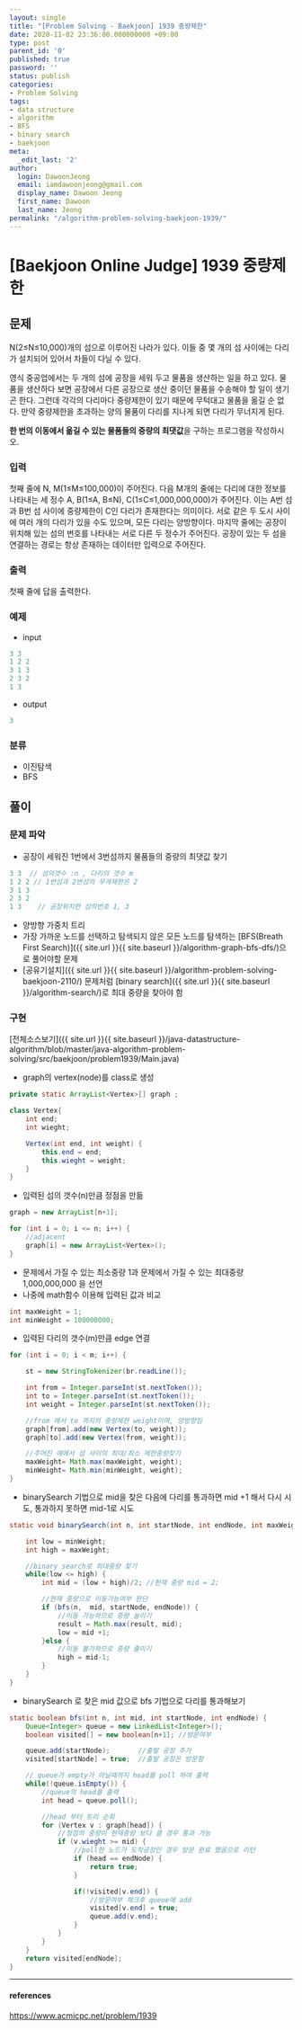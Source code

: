 ```yaml
---
layout: single
title: "[Problem Solving - Baekjoon] 1939 중량제한"
date: 2020-11-02 23:36:00.000000000 +09:00
type: post
parent_id: '0'
published: true
password: ''
status: publish
categories:
- Problem Solving
tags:
- data structure
- algorithm
- BFS
- binary search
- baekjoon
meta:
  _edit_last: '2'
author:
  login: DawoonJeong
  email: iamdawoonjeong@gmail.com
  display_name: Dawoon Jeong
  first_name: Dawoon
  last_name: Jeong
permalink: "/algorithm-problem-solving-baekjoon-1939/"
---
```

# [Baekjoon Online Judge] 1939 중량제한

## 문제
N(2≤N≤10,000)개의 섬으로 이루어진 나라가 있다. 이들 중 몇 개의 섬 사이에는 다리가 설치되어 있어서 차들이 다닐 수 있다.

영식 중공업에서는 두 개의 섬에 공장을 세워 두고 물품을 생산하는 일을 하고 있다. 물품을 생산하다 보면 공장에서 다른 공장으로 생산 중이던 물품을 수송해야 할 일이 생기곤 한다. 그런데 각각의 다리마다 중량제한이 있기 때문에 무턱대고 물품을 옮길 순 없다. 만약 중량제한을 초과하는 양의 물품이 다리를 지나게 되면 다리가 무너지게 된다.

**한 번의 이동에서 옮길 수 있는 물품들의 중량의 최댓값**을 구하는 프로그램을 작성하시오.

### 입력
첫째 줄에 N, M(1≤M≤100,000)이 주어진다. 다음 M개의 줄에는 다리에 대한 정보를 나타내는 세 정수 A, B(1≤A, B≤N), C(1≤C≤1,000,000,000)가 주어진다. 이는 A번 섬과 B번 섬 사이에 중량제한이 C인 다리가 존재한다는 의미이다. 서로 같은 두 도시 사이에 여러 개의 다리가 있을 수도 있으며, 모든 다리는 양방향이다. 마지막 줄에는 공장이 위치해 있는 섬의 번호를 나타내는 서로 다른 두 정수가 주어진다. 공장이 있는 두 섬을 연결하는 경로는 항상 존재하는 데이터만 입력으로 주어진다.

### 출력
첫째 줄에 답을 출력한다.

### 예제
- input

```java
3 3
1 2 2
3 1 3
2 3 2
1 3
```

- output

```java
3
```

### 분류
- 이진탐색
- BFS

## 풀이

### 문제 파악

- 공장이 세워진 1번에서 3번섬까지 물품들의 중량의 최댓값 찾기

```java
3 3  // 섬의갯수 :n , 다리의 갯수 m
1 2 2 // 1번섬과 2번섬의 무게제한은 2
3 1 3
2 3 2
1 3    // 공장위치한 섬의번호 1, 3
```

- 양방향 가중치 트리
- 가장 가까운 노드를 선택하고 탐색되지 않은 모든 노드를 탐색하는 [BFS(Breath First Search)]({{ site.url }}{{ site.baseurl }}/algorithm-graph-bfs-dfs/)으로 풀어야할 문제  
- [공유기설치]({{ site.url }}{{ site.baseurl }}/algorithm-problem-solving-baekjoon-2110/) 문제처럼 [binary search]({{ site.url }}{{ site.baseurl }}/algorithm-search/)로 최대 중량을 찾아야 함


### 구현

[전체소스보기]({{ site.url }}{{ site.baseurl }}/java-datastructure-algorithm/blob/master/java-algorithm-problem-solving/src/baekjoon/problem1939/Main.java)

- graph의 vertex(node)를 class로 생성

```java
private static ArrayList<Vertex>[] graph ;

class Vertex{
    int end;
    int wieght;

    Vertex(int end, int weight) {
        this.end = end;
        this.wieght = weight;
    }
}
```

- 입력된 섬의 갯수(n)만큼 정점을 만듦

```java
graph = new ArrayList[n+1];

for (int i = 0; i <= n; i++) {
    //adjacent
    graph[i] = new ArrayList<Vertex>();
}
```

- 문제에서 가질 수 있는 최소중량 1과 문제에서 가질 수 있는 최대중량 1,000,000,000 을 선언
- 나중에 math함수 이용해 입력된 값과 비교

```java
int maxWeight = 1;         
int minWeight = 100000000;
```


- 입력된 다리의 갯수(m)만큼 edge 연결

```java
for (int i = 0; i < m; i++) {

	st = new StringTokenizer(br.readLine());

	int from = Integer.parseInt(st.nextToken());
	int to = Integer.parseInt(st.nextToken());
	int weight = Integer.parseInt(st.nextToken());

	//from 에서 to 까지의 중량제한 weight이며, 양방향임
	graph[from].add(new Vertex(to, weight));
	graph[to].add(new Vertex(from, weight));

	//주어진 예에서 섬 사이의 최대/최소 제한중량찾기
	maxWeight= Math.max(maxWeight, weight);
	minWeight= Math.min(minWeight, weight);
}
```

- binarySearch 기법으로 mid을 찾은 다음에 다리를 통과하면 mid +1 해서 다시 시도, 통과하지 못하면 mid-1로 시도

```java
static void binarySearch(int n, int startNode, int endNode, int maxWeight, int minWeight) {

    int low = minWeight;
    int high = maxWeight;

    //binary search로 최대중량 찾기
    while(low <= high) {
        int mid = (low + high)/2; //현재 중량 mid = 2;

        //현재 중량으로 이동가능여부 판단
        if (bfs(n,  mid, startNode, endNode)) {
            //이동 가능하므로 중량 늘리기
            result = Math.max(result, mid);
            low = mid +1;
        }else {
            //이동 불가하므로 중량 줄이기
            high = mid-1;
        }
    }
}
```

- binarySearch 로 찾은 mid 값으로 bfs 기법으로 다리를 통과해보기

```java
static boolean bfs(int n, int mid, int startNode, int endNode) {
    Queue<Integer> queue = new LinkedList<Integer>();
    boolean visited[] = new boolean[n+1]; //방문여부

    queue.add(startNode);       //출발 공장 추가
    visited[startNode] = true;  //출발 공장은 방문함

    // queue가 empty가 아닐때까지 head를 poll 하여 출력
    while(!queue.isEmpty()) {
        //queue의 head를 출력
        int head = queue.poll();

        //head 부터 트리 순회
        for (Vertex v : graph[head]) {
            //정점의 중량이 현재중량 보다 클 경우 통과 가능
            if (v.wieght >= mid) {
                //poll한 노드가 도착공장인 경우 방문 완료 했음으로 리턴
                if (head == endNode) {
                    return true;
                }

                if(!visited[v.end]) {
                    //방문여부 체크후 queue에 add
                    visited[v.end] = true;
                    queue.add(v.end);
                }
            }
        }
    }
    return visited[endNode];
}   
```

---

#### references
<https://www.acmicpc.net/problem/1939>
